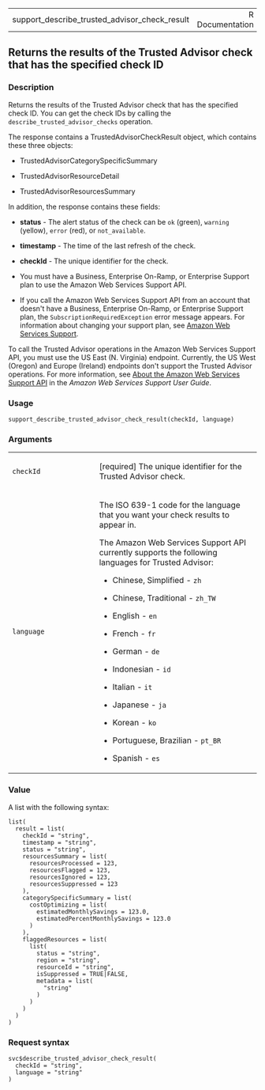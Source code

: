 <table style="width: 100%;">
<tbody>
<tr class="odd">
<td>support_describe_trusted_advisor_check_result</td>
<td style="text-align: right;">R Documentation</td>
</tr>
</tbody>
</table>

## Returns the results of the Trusted Advisor check that has the specified check ID

### Description

Returns the results of the Trusted Advisor check that has the specified
check ID. You can get the check IDs by calling the
`describe_trusted_advisor_checks` operation.

The response contains a TrustedAdvisorCheckResult object, which contains
these three objects:

-   TrustedAdvisorCategorySpecificSummary

-   TrustedAdvisorResourceDetail

-   TrustedAdvisorResourcesSummary

In addition, the response contains these fields:

-   **status** - The alert status of the check can be `ok` (green),
    `warning` (yellow), `error` (red), or `not_available`.

-   **timestamp** - The time of the last refresh of the check.

-   **checkId** - The unique identifier for the check.

-   You must have a Business, Enterprise On-Ramp, or Enterprise Support
    plan to use the Amazon Web Services Support API.

-   If you call the Amazon Web Services Support API from an account that
    doesn't have a Business, Enterprise On-Ramp, or Enterprise Support
    plan, the `SubscriptionRequiredException` error message appears. For
    information about changing your support plan, see [Amazon Web
    Services Support](https://aws.amazon.com/premiumsupport/).

To call the Trusted Advisor operations in the Amazon Web Services
Support API, you must use the US East (N. Virginia) endpoint. Currently,
the US West (Oregon) and Europe (Ireland) endpoints don't support the
Trusted Advisor operations. For more information, see [About the Amazon
Web Services Support
API](https://docs.aws.amazon.com/awssupport/latest/user/about-support-api.html#endpoint)
in the *Amazon Web Services Support User Guide*.

### Usage

    support_describe_trusted_advisor_check_result(checkId, language)

### Arguments

<table>
<colgroup>
<col style="width: 35%" />
<col style="width: 65%" />
</colgroup>
<tbody>
<tr class="odd">
<td><code
id="support_describe_trusted_advisor_check_result_:_checkId">checkId</code></td>
<td><p>[required] The unique identifier for the Trusted Advisor
check.</p></td>
</tr>
<tr class="even">
<td><code
id="support_describe_trusted_advisor_check_result_:_language">language</code></td>
<td><p>The ISO 639-1 code for the language that you want your check
results to appear in.</p>
<p>The Amazon Web Services Support API currently supports the following
languages for Trusted Advisor:</p>
<ul>
<li><p>Chinese, Simplified - <code>zh</code></p></li>
<li><p>Chinese, Traditional - <code>zh_TW</code></p></li>
<li><p>English - <code>en</code></p></li>
<li><p>French - <code>fr</code></p></li>
<li><p>German - <code>de</code></p></li>
<li><p>Indonesian - <code>id</code></p></li>
<li><p>Italian - <code>it</code></p></li>
<li><p>Japanese - <code>ja</code></p></li>
<li><p>Korean - <code>ko</code></p></li>
<li><p>Portuguese, Brazilian - <code>pt_BR</code></p></li>
<li><p>Spanish - <code>es</code></p></li>
</ul></td>
</tr>
</tbody>
</table>

### Value

A list with the following syntax:

    list(
      result = list(
        checkId = "string",
        timestamp = "string",
        status = "string",
        resourcesSummary = list(
          resourcesProcessed = 123,
          resourcesFlagged = 123,
          resourcesIgnored = 123,
          resourcesSuppressed = 123
        ),
        categorySpecificSummary = list(
          costOptimizing = list(
            estimatedMonthlySavings = 123.0,
            estimatedPercentMonthlySavings = 123.0
          )
        ),
        flaggedResources = list(
          list(
            status = "string",
            region = "string",
            resourceId = "string",
            isSuppressed = TRUE|FALSE,
            metadata = list(
              "string"
            )
          )
        )
      )
    )

### Request syntax

    svc$describe_trusted_advisor_check_result(
      checkId = "string",
      language = "string"
    )
